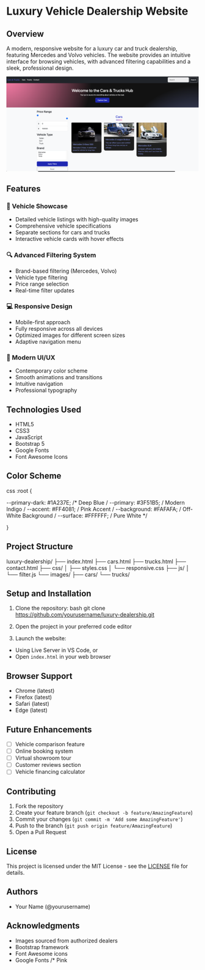 # Luxury Vehicle Dealership Website

## Overview
A modern, responsive website for a luxury car and truck dealership, featuring Mercedes and Volvo vehicles. The website provides an intuitive interface for browsing vehicles, with advanced filtering capabilities and a sleek, professional design.

![Website Preview](site.png)

## Features

### 🚗 Vehicle Showcase
- Detailed vehicle listings with high-quality images
- Comprehensive vehicle specifications
- Separate sections for cars and trucks
- Interactive vehicle cards with hover effects

### 🔍 Advanced Filtering System
- Brand-based filtering (Mercedes, Volvo)
- Vehicle type filtering
- Price range selection
- Real-time filter updates

### 💻 Responsive Design
- Mobile-first approach
- Fully responsive across all devices
- Optimized images for different screen sizes
- Adaptive navigation menu

### 🎨 Modern UI/UX
- Contemporary color scheme
- Smooth animations and transitions
- Intuitive navigation
- Professional typography

## Technologies Used
- HTML5
- CSS3
- JavaScript
- Bootstrap 5
- Google Fonts
- Font Awesome Icons

## Color Scheme
css
:root {

--primary-dark: #1A237E;    /* Deep Blue /
--primary: #3F51B5;         / Modern Indigo /
--accent: #FF4081;          / Pink Accent /
--background: #FAFAFA;      / Off-White Background /
--surface: #FFFFFF;         / Pure White */

}


## Project Structure
luxury-dealership/
├── index.html
├── cars.html
├── trucks.html
├── contact.html
├── css/
│   ├── styles.css
│   └── responsive.css
├── js/
│   └── filter.js
└── images/
├── cars/
└── trucks/


## Setup and Installation
1. Clone the repository:
bash
git clone https://github.com/yourusername/luxury-dealership.git


2. Open the project in your preferred code editor

3. Launch the website:
- Using Live Server in VS Code, or
- Open `index.html` in your web browser

## Browser Support
- Chrome (latest)
- Firefox (latest)
- Safari (latest)
- Edge (latest)

## Future Enhancements
- [ ] Vehicle comparison feature
- [ ] Online booking system
- [ ] Virtual showroom tour
- [ ] Customer reviews section
- [ ] Vehicle financing calculator

## Contributing
1. Fork the repository
2. Create your feature branch (`git checkout -b feature/AmazingFeature`)
3. Commit your changes (`git commit -m 'Add some AmazingFeature'`)
4. Push to the branch (`git push origin feature/AmazingFeature`)
5. Open a Pull Request

## License
This project is licensed under the MIT License - see the [LICENSE](LICENSE) file for details.

## Authors
- Your Name (@yourusername)

## Acknowledgments
- Images sourced from authorized dealers
- Bootstrap framework
- Font Awesome icons
- Google Fonts        /* Pink
